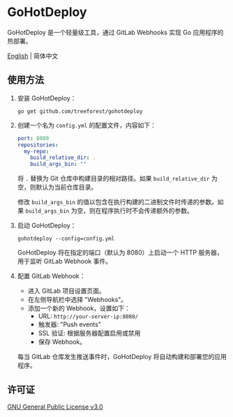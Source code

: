 # GoHotDeploy

GoHotDeploy 是一个轻量级工具，通过 GitLab Webhooks 实现 Go 应用程序的热部署。

[English](https://github.com/treeforest/gohotdeploy/blob/main/README.md) | 简体中文

## 使用方法

1. 安装 GoHotDeploy：

   ```shell
   go get github.com/treeforest/gohotdeploy
   ```

2. 创建一个名为 `config.yml` 的配置文件，内容如下：

   ```yaml
   port: 8080
   repositories:
     my-repo:
       build_relative_dir: .
       build_args_bin: ""
   ```

   将 `.` 替换为 Git 仓库中构建目录的相对路径。如果 `build_relative_dir` 为空，则默认为当前仓库目录。

   修改 `build_args_bin` 的值以包含在执行构建的二进制文件时传递的参数。如果 `build_args_bin` 为空，则在程序执行时不会传递额外的参数。

3. 启动 GoHotDeploy：

   ```shell
   gohotdeploy --config=config.yml
   ```

   GoHotDeploy 将在指定的端口（默认为 8080）上启动一个 HTTP 服务器，用于监听 GitLab Webhook 事件。

4. 配置 GitLab Webhook：

   - 进入 GitLab 项目设置页面。
   - 在左侧导航栏中选择 "Webhooks"。
   - 添加一个新的 Webhook，设置如下：
     - URL: `http://your-server-ip:8080/`
     - 触发器: "Push events"
     - SSL 验证: 根据服务器配置启用或禁用
     - 保存 Webhook。

   每当 GitLab 仓库发生推送事件时，GoHotDeploy 将自动构建和部署您的应用程序。

## 许可证

[GNU General Public License v3.0](https://github.com/treeforest/gohotdeploy/blob/main/LICENSE)